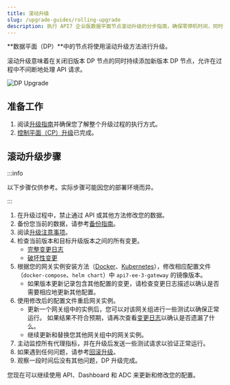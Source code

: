```yaml
---
title: 滚动升级
slug: /upgrade-guides/rolling-upgrade
description: 执行 API7 企业版数据平面节点滚动升级的分步指南，确保零停机时间，同时保持API请求处理和服务连续性。
---
```


**数据平面（DP）**中的节点将使用滚动升级方法进行升级。

滚动升级意味着在关闭旧版本 DP 节点的同时持续添加新版本 DP 节点，允许在过程中不间断地处理 API 请求。

![DP Upgrade](https://static.api7.ai/uploads/2025/05/26/2MeSFjf1_upgrade-dp.png)

## 准备工作

1. 阅读[升级指南](./upgrade.md)并确保您了解整个升级过程的执行方式。
2. [控制平面（CP）升级](./in-place)已完成。

## 滚动升级步骤

:::info

以下步骤仅供参考。实际步骤可能因您的部署环境而异。

:::

1. 在升级过程中，禁止通过 API 或其他方法修改您的数据。
2. 备份您当前的数据，请参考[备份指南](./backup-and-restore#database-backup)。
3. 阅读[升级注意事项](./upgrade.md#upgrade-considerations)。
4. 检查当前版本和目标升级版本之间的所有变更。
   - [完整变更日志](/enterprise/release-notes)
   - [破坏性变更](./breaking-changes.md)
5. 根据您的网关实例安装方法（[Docker](../getting-started/add-gateway-instance.md)、[Kubernetes](../getting-started/add-gateway-instance.md)），修改相应配置文件（`docker-compose`、`helm chart`）中 `api7-ee-3-gateway` 的镜像版本。
   - 如果版本更新记录包含其他配置的变更，请检查变更日志描述以确认是否需要相应地更新其他配置。
6. 使用修改后的配置文件重启网关实例。
   - 更新一个网关组中的实例后，您可以对该网关组进行一些测试以确保正常运行。
     如果结果不符合预期，请再次查看[变更日志](/enterprise/release-notes)以确认是否遗漏了什么。
   - 继续更新和替换您其他网关组中的网关实例。
7. 主动监控所有代理指标，并在升级后发送一些测试请求以验证正常运行。
8. 如果遇到任何问题，请参考[回滚升级](./backup-and-restore#restore-from-database)。
9. 观察一段时间后没有其他问题，DP 升级完成。

您现在可以继续使用 API、Dashboard 和 ADC 来更新和修改您的配置。
